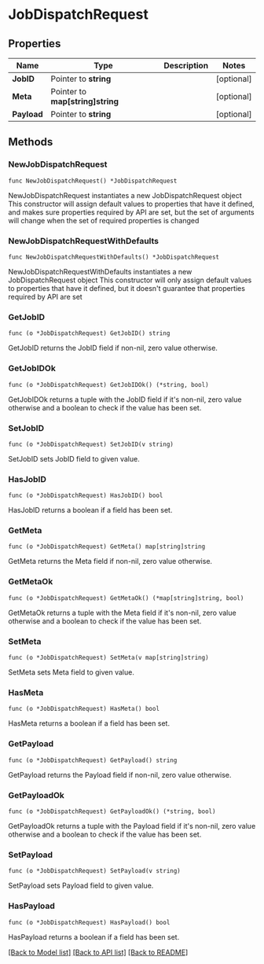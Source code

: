 # JobDispatchRequest

## Properties

Name | Type | Description | Notes
------------ | ------------- | ------------- | -------------
**JobID** | Pointer to **string** |  | [optional] 
**Meta** | Pointer to **map[string]string** |  | [optional] 
**Payload** | Pointer to **string** |  | [optional] 

## Methods

### NewJobDispatchRequest

`func NewJobDispatchRequest() *JobDispatchRequest`

NewJobDispatchRequest instantiates a new JobDispatchRequest object
This constructor will assign default values to properties that have it defined,
and makes sure properties required by API are set, but the set of arguments
will change when the set of required properties is changed

### NewJobDispatchRequestWithDefaults

`func NewJobDispatchRequestWithDefaults() *JobDispatchRequest`

NewJobDispatchRequestWithDefaults instantiates a new JobDispatchRequest object
This constructor will only assign default values to properties that have it defined,
but it doesn't guarantee that properties required by API are set

### GetJobID

`func (o *JobDispatchRequest) GetJobID() string`

GetJobID returns the JobID field if non-nil, zero value otherwise.

### GetJobIDOk

`func (o *JobDispatchRequest) GetJobIDOk() (*string, bool)`

GetJobIDOk returns a tuple with the JobID field if it's non-nil, zero value otherwise
and a boolean to check if the value has been set.

### SetJobID

`func (o *JobDispatchRequest) SetJobID(v string)`

SetJobID sets JobID field to given value.

### HasJobID

`func (o *JobDispatchRequest) HasJobID() bool`

HasJobID returns a boolean if a field has been set.

### GetMeta

`func (o *JobDispatchRequest) GetMeta() map[string]string`

GetMeta returns the Meta field if non-nil, zero value otherwise.

### GetMetaOk

`func (o *JobDispatchRequest) GetMetaOk() (*map[string]string, bool)`

GetMetaOk returns a tuple with the Meta field if it's non-nil, zero value otherwise
and a boolean to check if the value has been set.

### SetMeta

`func (o *JobDispatchRequest) SetMeta(v map[string]string)`

SetMeta sets Meta field to given value.

### HasMeta

`func (o *JobDispatchRequest) HasMeta() bool`

HasMeta returns a boolean if a field has been set.

### GetPayload

`func (o *JobDispatchRequest) GetPayload() string`

GetPayload returns the Payload field if non-nil, zero value otherwise.

### GetPayloadOk

`func (o *JobDispatchRequest) GetPayloadOk() (*string, bool)`

GetPayloadOk returns a tuple with the Payload field if it's non-nil, zero value otherwise
and a boolean to check if the value has been set.

### SetPayload

`func (o *JobDispatchRequest) SetPayload(v string)`

SetPayload sets Payload field to given value.

### HasPayload

`func (o *JobDispatchRequest) HasPayload() bool`

HasPayload returns a boolean if a field has been set.


[[Back to Model list]](../README.md#documentation-for-models) [[Back to API list]](../README.md#documentation-for-api-endpoints) [[Back to README]](../README.md)


